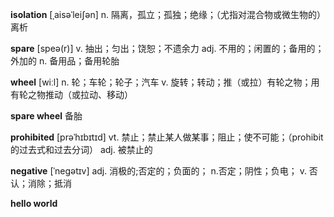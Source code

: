 **isolation** [ˌaisəˈleiʃən] n. 隔离，孤立；孤独；绝缘；（尤指对混合物或微生物的）离析

**spare**  [speə(r)] v.	抽出；匀出；饶恕；不遗余力 adj.	不用的；闲置的；备用的；外加的 n.	备用品；备用轮胎

**wheel**  [wiːl] n.	轮；车轮；轮子；汽车  v.	旋转；转动；推（或拉）有轮之物；用有轮之物推动（或拉动、移动）

**spare wheel** 备胎

**prohibited** [prəˈhɪbɪtɪd]  vt. 禁止；禁止某人做某事；阻止；使不可能；（prohibit的过去式和过去分词） adj. 被禁止的

**negative** [ˈneɡətɪv] adj. 消极的;否定的；负面的； n.否定；阴性；负电； v. 否认；消除；抵消

**hello world**
